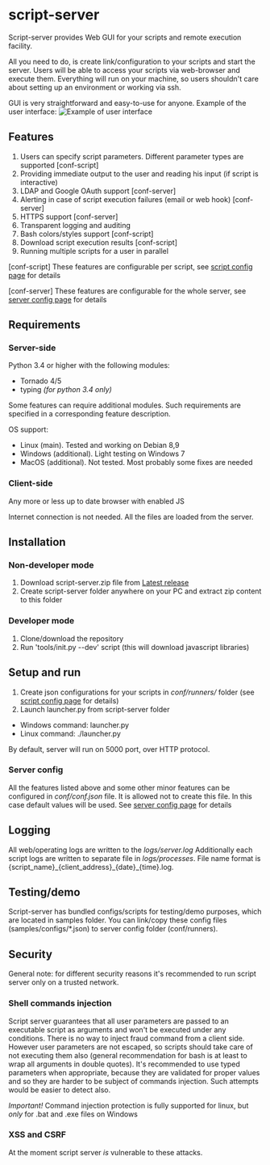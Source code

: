 # script-server
Script-server provides Web GUI for your scripts and remote execution facility. 

All you need to do, is create link/configuration to your scripts and start the server. Users will be able to access your scripts via web-browser and execute them. 
Everything will run on your machine, so users shouldn't care about setting up an environment or working via ssh.


GUI is very straightforward and easy-to-use for anyone. Example of the user interface:
![Example of user interface](https://cloud.githubusercontent.com/assets/1275813/26519407/f0318706-42c0-11e7-8328-34ded505839c.png)

## Features
1. Users can specify script parameters. Different parameter types are supported [conf-script]
2. Providing immediate output to the user and reading his input (if script is interactive)
3. LDAP and Google OAuth support [conf-server]
4. Alerting in case of script execution failures (email or web hook) [conf-server]
5. HTTPS support [conf-server]
6. Transparent logging and auditing
7. Bash colors/styles support [conf-script]
8. Download script execution results [conf-script]
9. Running multiple scripts for a user in parallel

[conf-script] These features are configurable per script, see [script config page](https://github.com/bugy/script-server/wiki/Script-config) for details

[conf-server] These features are configurable for the whole server, see [server config page](https://github.com/bugy/script-server/wiki/Server-config) for details

## Requirements
### Server-side
Python 3.4 or higher with the following modules:
* Tornado 4/5
* typing *(for python 3.4 only)*

Some features can require additional modules. Such requirements are specified in a corresponding feature description.

OS support:
- Linux (main). Tested and working on Debian 8,9
- Windows (additional). Light testing on Windows 7
- MacOS (additional). Not tested. Most probably some fixes are needed

### Client-side
Any more or less up to date browser with enabled JS

Internet connection is not needed. All the files are loaded from the server.

## Installation
### Non-developer mode
1. Download script-server.zip file from [Latest release](https://github.com/bugy/script-server/releases/latest)
2. Create script-server folder anywhere on your PC and extract zip content to this folder

### Developer mode
1. Clone/download the repository
2. Run 'tools/init.py --dev' script (this will download javascript libraries)


## Setup and run
1. Create json configurations for your scripts in *conf/runners/* folder (see [script config page](https://github.com/bugy/script-server/wiki/Script-config) for details)
2. Launch launcher.py from script-server folder
  * Windows command: launcher.py
  * Linux command: ./launcher.py

By default, server will run on 5000 port, over HTTP protocol.

### Server config
All the features listed above and some other minor features can be configured in *conf/conf.json* file. 
It is allowed not to create this file. In this case default values will be used.
See [server config page](https://github.com/bugy/script-server/wiki/Server-config) for details

## Logging
All web/operating logs are written to the *logs/server.log*
Additionally each script logs are written to separate file in *logs/processes*. File name format is {script\_name}\_{client\_address}\_{date}\_{time}.log. 

## Testing/demo
Script-server has bundled configs/scripts for testing/demo purposes, which are located in samples folder. You can link/copy these config files (samples/configs/\*.json) to server config folder (conf/runners).

## Security
General note: for different security reasons it's recommended to run script server only on a trusted network.
### Shell commands injection
Script server guarantees that all user parameters are passed to an executable script as arguments and won't be executed under any conditions. There is no way to inject fraud command from a client side.
However user parameters are not escaped, so scripts should take care of not executing them also (general recommendation for bash is at least to wrap all arguments in double quotes).
It's recommended to use typed parameters when 	appropriate, because they are validated for proper values and so they are harder to be subject of commands injection. Such attempts would be easier to detect also.

_Important!_ Command injection protection is fully supported for linux, but _only_ for .bat and .exe files on Windows

### XSS and CSRF
At the moment script server _is_ vulnerable to these attacks.
